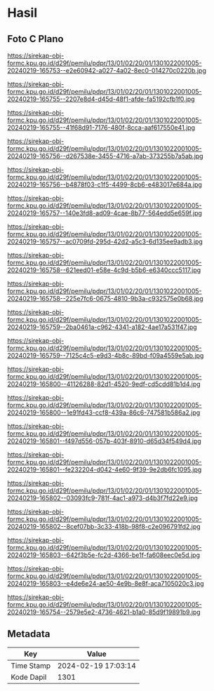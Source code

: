# Hasil

## Foto C Plano

https://sirekap-obj-formc.kpu.go.id/d29f/pemilu/pdpr/13/01/02/20/01/1301022001005-20240219-165753--e2e60942-a027-4a02-8ec0-014270c0220b.jpg

https://sirekap-obj-formc.kpu.go.id/d29f/pemilu/pdpr/13/01/02/20/01/1301022001005-20240219-165755--2207e8d4-d45d-48f1-afde-fa5192cfb1f0.jpg

https://sirekap-obj-formc.kpu.go.id/d29f/pemilu/pdpr/13/01/02/20/01/1301022001005-20240219-165755--41f68d91-7176-480f-8cca-aaf617550e41.jpg

https://sirekap-obj-formc.kpu.go.id/d29f/pemilu/pdpr/13/01/02/20/01/1301022001005-20240219-165756--d267538e-3455-4716-a7ab-373255b7a5ab.jpg

https://sirekap-obj-formc.kpu.go.id/d29f/pemilu/pdpr/13/01/02/20/01/1301022001005-20240219-165756--b4878f03-c1f5-4499-8cb6-e483017e684a.jpg

https://sirekap-obj-formc.kpu.go.id/d29f/pemilu/pdpr/13/01/02/20/01/1301022001005-20240219-165757--140e3fd8-ad09-4cae-8b77-564edd5e659f.jpg

https://sirekap-obj-formc.kpu.go.id/d29f/pemilu/pdpr/13/01/02/20/01/1301022001005-20240219-165757--ac0709fd-295d-42d2-a5c3-6d135ee9adb3.jpg

https://sirekap-obj-formc.kpu.go.id/d29f/pemilu/pdpr/13/01/02/20/01/1301022001005-20240219-165758--621eed01-e58e-4c9d-b5b6-e6340ccc5117.jpg

https://sirekap-obj-formc.kpu.go.id/d29f/pemilu/pdpr/13/01/02/20/01/1301022001005-20240219-165758--225e7fc6-0675-4810-9b3a-c932575e0b68.jpg

https://sirekap-obj-formc.kpu.go.id/d29f/pemilu/pdpr/13/01/02/20/01/1301022001005-20240219-165759--2ba0461a-c962-4341-a182-4ae17a531f47.jpg

https://sirekap-obj-formc.kpu.go.id/d29f/pemilu/pdpr/13/01/02/20/01/1301022001005-20240219-165759--7125c4c5-e9d3-4b8c-89bd-f09a4559e5ab.jpg

https://sirekap-obj-formc.kpu.go.id/d29f/pemilu/pdpr/13/01/02/20/01/1301022001005-20240219-165800--41126288-82d1-4520-9edf-cd5cdd81b1d4.jpg

https://sirekap-obj-formc.kpu.go.id/d29f/pemilu/pdpr/13/01/02/20/01/1301022001005-20240219-165800--1e91fd43-ccf8-439a-86c6-747581b586a2.jpg

https://sirekap-obj-formc.kpu.go.id/d29f/pemilu/pdpr/13/01/02/20/01/1301022001005-20240219-165801--f497d556-057b-403f-8910-d65d34f549d4.jpg

https://sirekap-obj-formc.kpu.go.id/d29f/pemilu/pdpr/13/01/02/20/01/1301022001005-20240219-165801--fe232204-d042-4e60-9f39-9e2db6fc1095.jpg

https://sirekap-obj-formc.kpu.go.id/d29f/pemilu/pdpr/13/01/02/20/01/1301022001005-20240219-165802--03093fc9-781f-4ac1-a973-d4b3f7fd22e9.jpg

https://sirekap-obj-formc.kpu.go.id/d29f/pemilu/pdpr/13/01/02/20/01/1301022001005-20240219-165802--8cef07bb-3c33-418b-98f8-c2e096791fd2.jpg

https://sirekap-obj-formc.kpu.go.id/d29f/pemilu/pdpr/13/01/02/20/01/1301022001005-20240219-165803--642f3b5e-fc2d-4366-be1f-fa608eec0e5d.jpg

https://sirekap-obj-formc.kpu.go.id/d29f/pemilu/pdpr/13/01/02/20/01/1301022001005-20240219-165803--e4de6e24-ae50-4e9b-8e8f-aca7105020c3.jpg

https://sirekap-obj-formc.kpu.go.id/d29f/pemilu/pdpr/13/01/02/20/01/1301022001005-20240219-165754--2579e5e2-4736-4621-b1a0-85d9f19891b9.jpg


## Metadata

| Key        | Value               |
| ---------- | ------------------- |
| Time Stamp | 2024-02-19 17:03:14 |
| Kode Dapil | 1301                |



